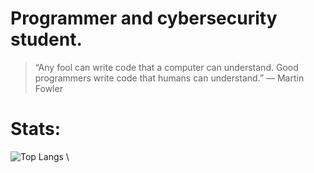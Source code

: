 # Programmer and cybersecurity student.

> “Any fool can write code that a computer can understand. Good programmers write code that humans can understand.”
― Martin Fowler

# Stats:
![Top Langs](https://github-readme-stats.vercel.app/api/top-langs/?username=camishollmann&theme=maroongold) \
<!-- ![GitHub stats](https://github-readme-stats.vercel.app/api?username=camishollmann&theme=maroongold) \ -->


